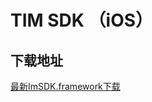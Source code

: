# TIM SDK （iOS）

## 下载地址

[最新ImSDK.framework下载](https://imsdk-1252463788.cos.ap-guangzhou.myqcloud.com/4.8.10/TIM_SDK_iOS_latest_framework.zip)
